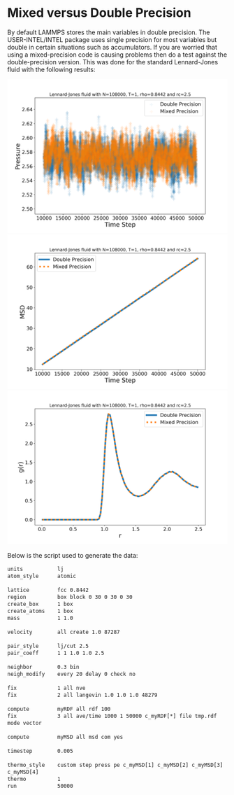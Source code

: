 # Mixed versus Double Precision

By default LAMMPS stores the main variables in double precision. The USER-INTEL/INTEL package uses single precision for most variables but double in certain situations such as accumulators. If you are worried that using a mixed-precision code is causing problems then do a test against the double-precision version. This was done for the standard Lennard-Jones fluid with the following results:

![](p.png)
![](msd.png)
![](rdf.png)

Below is the script used to generate the data:

```
units           lj
atom_style      atomic

lattice         fcc 0.8442
region          box block 0 30 0 30 0 30
create_box      1 box
create_atoms    1 box
mass            1 1.0

velocity        all create 1.0 87287

pair_style      lj/cut 2.5
pair_coeff      1 1 1.0 1.0 2.5

neighbor        0.3 bin
neigh_modify    every 20 delay 0 check no

fix             1 all nve
fix             2 all langevin 1.0 1.0 1.0 48279

compute         myRDF all rdf 100
fix             3 all ave/time 1000 1 50000 c_myRDF[*] file tmp.rdf mode vector

compute         myMSD all msd com yes

timestep        0.005

thermo_style    custom step press pe c_myMSD[1] c_myMSD[2] c_myMSD[3] c_myMSD[4]
thermo          1
run             50000
```
